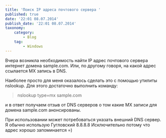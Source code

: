 ```yaml
---
title: 'Поиск IP адреса почтового сервера '
published: true
date: '22:01 08.07.2014'
publish_date: '22:01 08.07.2014'
taxonomy:
    category:
        - Blog
    tag:
        - Windows
---
```


Вчера возникла необходимость найти IP адрес почтового сервера интернет домена sample.com. Или, по другому говоря, на какой адрес ссылается  MX запись в DNS.

Наиболее просто для меня оказалось сделать это с помощью утилиты nslookup. Для этого достаточно выполнить команду:

> nslookup type=mx sample.com

и в ответ получаем отзыв от DNS серверов о том какие MX записи для домена sample.com анонсированы.

При использовании может потребоваться указать внешний DNS сервер. Я обычно использую Гугловский 8.8.8.8  Исключительно потому что адрес хорошо запоминается =)